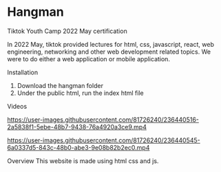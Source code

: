 # Hangman
Tiktok Youth Camp 2022 May certification

In 2022 May, tiktok provided lectures for html, css, javascript, react, web engineering, networking and other web development related topics. We were to do either a web application or mobile application. 

Installation
1. Download the hangman folder
2. Under the public html, run the index html file

Videos

https://user-images.githubusercontent.com/81726240/236440516-2a5838f1-5ebe-48b7-9438-76a4920a3ce9.mp4

https://user-images.githubusercontent.com/81726240/236440545-6a0337d5-843c-48b0-abe3-9e08b82b2ec0.mp4

Overview 
This website is made using html css and js. 
